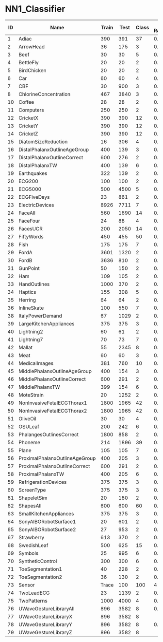 # NN1_Classifier



| ID  |  Name |  Train | Test | Class | Default Rate(obtained) | Default Rate(actual)  |
|-----|-------|--------|------|-------|--------------|---------|
| 1	| Adiac	| 390 |	391 |	37	| 0.9642 |	0.9591	|
| 2 |	ArrowHead	| 36 |	175 |	3 | 0.6057 | 0.6057	 |
| 3   | Beef  | 30     |  30 |   5    |   0.6333   |  0.6057	 |
| 4   | BettleFly  | 20   |  20 |   2  |   0.5000   |  0.5000 |
| 5   | BirdChicken | 20   |  20 |   2  |   0.5000   |  0.0500 |
| 6   | Car | 60   |  60 |   4  |   0.7000 |  0.6833 |
| 7 |	CBF |	30 | 900 | 3 |	0.6644 | 0.6644	|	
| 8	|	ChlorineConcentration |	467	| 3840 |	3	|	0.7391 | 0.4674	 |
| 10 | Coffee	| 28	| 28	| 2	|  	0.0714 | 0.4643 |
| 11 | Computers |	250	| 250	| 2 | 0.1480 | 0.5000 |
| 12 |	CricketX	| 390	| 390	| 12 | 0.9026 | 0.8974 |
| 13 | CricketY	| 390	| 390 |	12 |	0.9077 | 0.9051	|	
| 14 | CricketZ |	390 |	390	| 12	|	0.8923 | 0.8974	|
| 15	|	DiatomSizeReduction |	16	| 306	| 4	| 0.71240 | 0.6928	|
| 16	| DistalPhalanxOutlineAgeGroup |	400	| 139	| 3	|	 0.3022 | 0.5324 |
| 17	|	DistalPhalanxOutlineCorrect |	600	| 276	| 2 | 0.4239 | 0.4167	|
| 18	| DistalPhalanxTW	| 400	 |139	| 6 | 0.6835 |	0.6978	|
| 19	|	Earthquakes |	322 |	139 |	2	| 0.2518 | 0.2518 |
| 20	|	ECG200	| 100	| 100	| 2	| 0.3500 |	0.3600 |
| 21	|	ECG5000	| 500	| 4500 |	5	| 0.3333 |	0.4162 |
| 22 |	ECGFiveDays |	23 |	861	| 2	| 0.4983 | 0.4971 |	
| 23 |	ElectricDevices	| 8926 |	7711 |	7	|  0.9012  	| 0.7463 |		
| 24 |FaceAll	| 560	| 1690 | 14 | 0.9000 | 0.8302 |	
| 25	| FaceFour |	24 |	88 |	4	|	0.7273 | 0.7045	|
| 26	| FacesUCR | 200	| 2050	| 14	| 0.8546 | 0.8566 |
| 27	| FiftyWords	| 450	| 455	| 50 | 0.9033 | 0.8747 |
| 28	|	Fish	| 175	| 175	| 7	| 0.7886 |  0.8343	|	
| 29	| FordA	| 3601	| 1320	| 2	| 0.5038   | 0.4841 | 	
| 30	| FordB	| 3636	| 810	| 2	| 0.5025  | 0.4951	|
| 31	| GunPoint	| 50	| 150	| 2	| 0.4933 | 0.4933 |
| 32	|	Ham	| 109	| 105	| 2	| 0.5333 | 0.4857	|
| 33	| HandOutlines	| 1000	| 370	| 2	| 0.5568  | 0.3595 |
| 34 | Haptics	| 155	| 308	| 5	| 0.7890 | 0.7825 | 
| 35	| Herring	| 64	| 64	| 2	| 0.4844 | 0.4063 | 
| 36	| InlineSkate	| 100	| 550	| 7 | 0.8691 | 0.8164 |
| 38 | ItalyPowerDemand |	67	| 1029	| 2	| 0.4917 | 0.4985 |
| 39	| LargeKitchenAppliances	| 375	| 375 | 3	| 0.4880 | 0.6667 |	
| 40 | Lightning2	| 60	| 61	| 2	| 0.4754 | 0.4590 |
| 41 | Lightning7	| 70	| 73 | 7	| 0.7397 | 0.7397 |	
| 42	|	Mallat	| 55	| 2345	| 8	| 0.8738 |  0.8729 |
| 43	| Meat	| 60	| 60	| 3	| 0.6667 | 0.6667 |
| 44 | MedicalImages	| 381	| 760	| 10	| 0.4868 | 0.4855 |
| 45	| MiddlePhalanxOutlineAgeGroup	| 400	| 154	| 3 | 0.4221 |  0.4286 |
| 46	|	MiddlePhalanxOutlineCorrect	| 600	| 291	| 2	| 0.5395 | 0.4296 |
| 47	| MiddlePhalanxTW	| 399	| 154	| 6	| 0.7273 | 0.7143	|
| 48	| MoteStrain	| 20	| 1252	| 2	| 0.5200 | 0.4609 |
| 49	| NonInvasiveFetalECGThorax1	| 1800	| 1965	| 42 | 0.9700 | 	0.9705 |
| 50	| NonInvasiveFetalECGThorax2	| 1800	| 1965	| 42	|	0.9674  | 0.9705 |
| 51	| OliveOil	| 30	| 30	| 4 | 0.6000 | 	0.6000	|
| 52	| OSULeaf	| 200	| 242	| 6	| 0.8264 | 0.7727 |	
| 53	| PhalangesOutlinesCorrect	| 1800	| 858 | 2	| 0.3893 | 0.3869 |	
| 54	| Phoneme	| 214	| 1896 | 39 | 0.8755 | 0.8871 |
| 55	| Plane	| 105	| 105	| 7	| 0.8762 | 0.8000	|
| 56	| ProximalPhalanxOutlineAgeGroup	| 400	| 205	 | 3	| 0.5122 | 0.5122	|
| 57	| ProximalPhalanxOutlineCorrect	| 600	| 291	| 2	| 0.5876 | 0.3162	|
| 58	|	ProximalPhalanxTW	| 400	| 205 | 6	|	0.6488 | 0.6488 | 
| 59	| RefrigerationDevices	| 375	| 375	| 3	|  0.7040    | 0.6667 |
| 60	| ScreenType	| 375	| 375	| 3	| 0.6667  | 0.6667  |
| 61	| ShapeletSim	| 20	| 180	| 2	| 0.3222  | 0.5000 |
| 62	| ShapesAll	| 600	| 600	| 60 |  0.9467  | 0.9833 |
| 63	| SmallKitchenAppliances | 375	| 375	| 3	|  0.6347  | 0.6667 |
| 64	| SonyAIBORobotSurface1	| 20	| 601	| 2	|  0.5691 | 0.4293 |
| 65	| SonyAIBORobotSurface2	| 27	| 953	| 2	|  0.3830 | 0.3830 |
| 67 | Strawberry	| 613	| 370	| 2	|  0.2541 | 0.3568 | 
| 68	| SwedishLeaf	| 500	| 625	| 15	|  0.9296 | 0.9216 | 
| 69	| Symbols	| 25	| 995	| 6	|  0.8221  | 0.8211 |
| 70	| SyntheticControl	| 300	| 300	| 6	|  0.3500 | 0.8333 |
| 71	| ToeSegmentation1	| 40	| 228	| 2	|   0.3333  | 0.4737 |
| 72	| ToeSegmentation2	| 36	| 130	| 2	|  0.1846 | 0.1846 |
| 73	| Sensor	| Trace	| 100	| 100	| 4	| 0.7800  | 0.7100 |
| 74	| TwoLeadECG	| 23	| 1139	| 2 | 0.4952  | 0.4996 |
| 75	| TwoPatterns	| 1000	| 4000	| 4 | 0.7435  | 0.7412 |
| 76 | UWaveGestureLibraryAll	| 896	| 3582	| 8	| 0.8719  | 0.8716 |
| 77 | UWaveGestureLibraryX	| 896	| 3582	| 8 |   |0.8716|
| 78	| UWaveGestureLibraryY	| 896	| 3582	| 8	|  0.8760 | 0.8716 |
| 79	| UWaveGestureLibraryZ	| 896	| 3582	| 8	|     | 0.8716 | 
